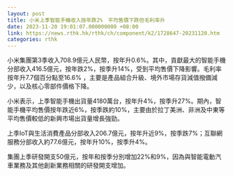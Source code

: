 ```yaml
---
layout: post
title: 小米上季智能手機收入按年跌2%　平均售價下跌但毛利率升
date: 2023-11-20 19:01:07.000000000 +08:00
link: https://news.rthk.hk/rthk/ch/component/k2/1728647-20231120.htm
categories: rthk
---
```


小米集團第3季收入708.9億元人民幣，按年升0.6%。其中，貢獻最大的智能手機分部收入416.5億元，按年跌2%，按季升14%，受到平均售價下降影響。毛利率按年升7.7個百分點至16.6% ，主要是產品組合升級、境外市場存貨減值撥備減少，以及核心零部件價格下降。

小米表示，上季智能手機出貨量4180萬台，按年升4%，按季升27%。期內，智能手機平均售價按年跌近6%，按季跌約10%，主要由於拉丁美洲、非洲及中東等平均售價較低的新興市場出貨量增長強勁。

上季IoT與生活消費產品分部收入206.7億元，按年升近9%，按季跌7%；互聯網服務分部收入約77.6億元，按年升10%，按季升4%。

集團上季研發開支50億元，按年和按季分別增加22%和9%，因為與智能電動汽車業務及其他創新業務相關的研發開支增加。
